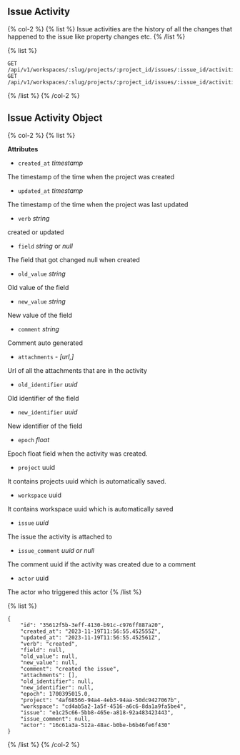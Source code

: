 ## Issue Activity

{% col-2 %}
{% list %}
Issue activities are the history of all the changes that happened to the issue like property changes etc.
{% /list %}

{% list %}

```
GET    /api/v1/workspaces/:slug/projects/:project_id/issues/:issue_id/activities/
GET    /api/v1/workspaces/:slug/projects/:project_id/issues/:issue_id/activities/:activity_id/
```

{% /list %}
{% /col-2 %}

## Issue Activity Object

{% col-2 %}
{% list %}

**Attributes**

- `created_at` _timestamp_

The timestamp of the time when the project was created

- `updated_at` _timestamp_

The timestamp of the time when the project was last updated

- `verb` _string_

created or updated

- `field` _string_ or _null_

The field that got changed null when created

- `old_value` _string_

Old value of the field

- `new_value` _string_

New value of the field

- `comment` _string_

Comment auto generated

- `attachments` - _[url,]_

Url of all the attachments that are in the activity

- `old_identifier` _uuid_

Old identifier of the field

- `new_identifier` _uuid_

New identifier of the field

- `epoch` _float_

Epoch float field when the activity was created.

- `project` uuid

It contains projects uuid which is automatically saved.

- `workspace` uuid

It contains workspace uuid which is automatically saved

- `issue` _uuid_

The issue the activity is attached to

- `issue_comment` _uuid or null_

The comment uuid if the activity was created due to a comment

- `actor` uuid

The actor who triggered this actor
{% /list %}

{% list %}

```
{
    "id": "35612f5b-3eff-4130-b91c-c976ff887a20",
    "created_at": "2023-11-19T11:56:55.452555Z",
    "updated_at": "2023-11-19T11:56:55.452561Z",
    "verb": "created",
    "field": null,
    "old_value": null,
    "new_value": null,
    "comment": "created the issue",
    "attachments": [],
    "old_identifier": null,
    "new_identifier": null,
    "epoch": 1700395015.0,
    "project": "4af68566-94a4-4eb3-94aa-50dc9427067b",
    "workspace": "cd4ab5a2-1a5f-4516-a6c6-8da1a9fa5be4",
    "issue": "e1c25c66-5bb8-465e-a818-92a483423443",
    "issue_comment": null,
    "actor": "16c61a3a-512a-48ac-b0be-b6b46fe6f430"
}
```

{% /list %}
{% /col-2 %}